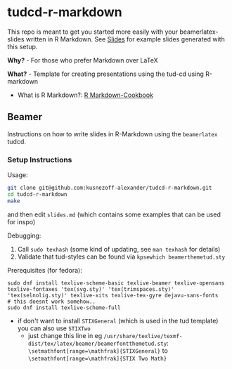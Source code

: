 # tudcd-r-markdown

This repo is meant to get you started more easily with your beamerlatex-slides written in R Markdown.
See [Slides](./slides.pdf) for example slides generated with this setup.

**Why?** - For those who prefer Markdown over LaTeX

**What?** - Template for creating presentations using the tud-cd using R-markdown
- What is R Markdown?: [R Markdown-Cookbook](https://bookdown.org/yihui/rmarkdown-cookbook/)

## Beamer

Instructions on how to write slides in R-Markdown using the `beamerlatex` tudcd.

### Setup Instructions

Usage:
```sh
git clone git@github.com:kusnezoff-alexander/tudcd-r-markdown.git
cd tudcd-r-markdown
make
```

and then edit `slides.md` (which contains some examples that can be used for inspo)

Debugging:
1. Call `sudo texhash` (some kind of updating, see `man texhash` for details)
2. Validate that tud-styles can be found via `kpsewhich beamerthemetud.sty`

Prerequisites (for fedora):
```
sudo dnf install texlive-scheme-basic texlive-beamer texlive-opensans texlive-fontaxes 'tex(svg.sty)' 'tex(trimspaces.sty)' 'tex(selnolig.sty)' texlive-xits texlive-tex-gyre dejavu-sans-fonts
# this doesnt work somehow..
sudo dnf install texlive-scheme-full
```
- if don't want to install `STIXGeneral` (which is used in the tud template) you can also use `STIXTwo`
    - just change this line in  eg `/usr/share/texlive/texmf-dist/tex/latex/beamer/beamerfontthemetud.sty`: `\setmathfont[range=\mathfrak]{STIXGeneral}` to `\setmathfont[range=\mathfrak]{STIX Two Math}`
